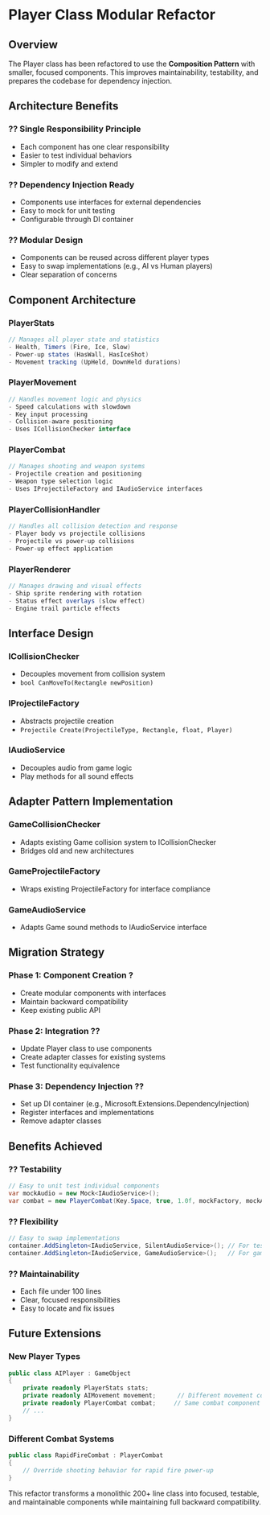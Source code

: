 # Player Class Modular Refactor

## Overview
The Player class has been refactored to use the **Composition Pattern** with smaller, focused components. This improves maintainability, testability, and prepares the codebase for dependency injection.

## Architecture Benefits

### **?? Single Responsibility Principle**
- Each component has one clear responsibility
- Easier to test individual behaviors
- Simpler to modify and extend

### **?? Dependency Injection Ready**
- Components use interfaces for external dependencies
- Easy to mock for unit testing
- Configurable through DI container

### **?? Modular Design**
- Components can be reused across different player types
- Easy to swap implementations (e.g., AI vs Human players)
- Clear separation of concerns

## Component Architecture

### **PlayerStats**
```csharp
// Manages all player state and statistics
- Health, Timers (Fire, Ice, Slow)
- Power-up states (HasWall, HasIceShot)
- Movement tracking (UpHeld, DownHeld durations)
```

### **PlayerMovement**
```csharp
// Handles movement logic and physics
- Speed calculations with slowdown
- Key input processing
- Collision-aware positioning
- Uses ICollisionChecker interface
```

### **PlayerCombat**
```csharp
// Manages shooting and weapon systems
- Projectile creation and positioning
- Weapon type selection logic
- Uses IProjectileFactory and IAudioService interfaces
```

### **PlayerCollisionHandler**
```csharp
// Handles all collision detection and response
- Player body vs projectile collisions
- Projectile vs power-up collisions
- Power-up effect application
```

### **PlayerRenderer**
```csharp  
// Manages drawing and visual effects
- Ship sprite rendering with rotation
- Status effect overlays (slow effect)
- Engine trail particle effects
```

## Interface Design

### **ICollisionChecker**
- Decouples movement from collision system
- `bool CanMoveTo(Rectangle newPosition)`

### **IProjectileFactory**  
- Abstracts projectile creation
- `Projectile Create(ProjectileType, Rectangle, float, Player)`

### **IAudioService**
- Decouples audio from game logic
- Play methods for all sound effects

## Adapter Pattern Implementation

### **GameCollisionChecker**
- Adapts existing Game collision system to ICollisionChecker
- Bridges old and new architectures

### **GameProjectileFactory**
- Wraps existing ProjectileFactory for interface compliance

### **GameAudioService**  
- Adapts Game sound methods to IAudioService interface

## Migration Strategy

### **Phase 1: Component Creation** ?
- Create modular components with interfaces
- Maintain backward compatibility
- Keep existing public API

### **Phase 2: Integration** ??  
- Update Player class to use components
- Create adapter classes for existing systems
- Test functionality equivalence

### **Phase 3: Dependency Injection** ??
- Set up DI container (e.g., Microsoft.Extensions.DependencyInjection)
- Register interfaces and implementations
- Remove adapter classes

## Benefits Achieved

### **?? Testability**
```csharp
// Easy to unit test individual components
var mockAudio = new Mock<IAudioService>();
var combat = new PlayerCombat(Key.Space, true, 1.0f, mockFactory, mockAudio);
```

### **?? Flexibility**
```csharp
// Easy to swap implementations
container.AddSingleton<IAudioService, SilentAudioService>(); // For testing
container.AddSingleton<IAudioService, GameAudioService>();   // For gameplay
```

### **?? Maintainability**
- Each file under 100 lines
- Clear, focused responsibilities  
- Easy to locate and fix issues

## Future Extensions

### **New Player Types**
```csharp
public class AIPlayer : GameObject
{
    private readonly PlayerStats stats;
    private readonly AIMovement movement;      // Different movement component
    private readonly PlayerCombat combat;     // Same combat component
    // ...
}
```

### **Different Combat Systems**
```csharp
public class RapidFireCombat : PlayerCombat
{
    // Override shooting behavior for rapid fire power-up
}
```

This refactor transforms a monolithic 200+ line class into focused, testable, and maintainable components while maintaining full backward compatibility.